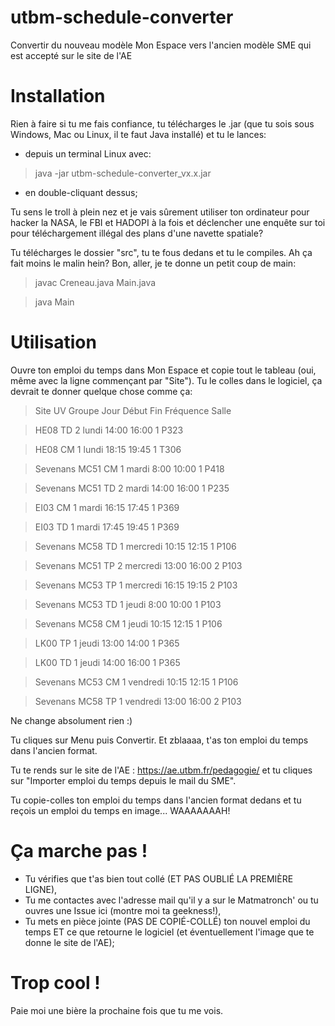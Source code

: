 # utbm-schedule-converter
Convertir du nouveau modèle Mon Espace vers l'ancien modèle SME qui est accepté sur le site de l'AE

# Installation
Rien à faire si tu me fais confiance, tu télécharges le .jar (que tu sois sous Windows, Mac ou Linux, il te faut Java installé) et tu le lances:
 - depuis un terminal Linux avec:
>java -jar utbm-schedule-converter_vx.x.jar
 - en double-cliquant dessus;
 
Tu sens le troll à plein nez et je vais sûrement utiliser ton ordinateur pour hacker la NASA, le FBI et HADOPI à la fois et déclencher une enquête sur toi pour téléchargement illégal des plans d'une navette spatiale?

Tu télécharges le dossier "src", tu te fous dedans et tu le compiles. Ah ça fait moins le malin hein? Bon, aller, je te donne un petit coup de main:

> javac Creneau.java Main.java

> java Main
 
# Utilisation
Ouvre ton emploi du temps dans Mon Espace et copie tout le tableau (oui, même avec la ligne commençant par "Site"). Tu le colles dans le logiciel, ça devrait te donner quelque chose comme ça:

>Site	UV		Groupe	Jour	Début	Fin	Fréquence	Salle

>HE08		TD 2	lundi	14:00	16:00	1	P323

>HE08		CM 1	lundi	18:15	19:45	1	T306

>Sevenans	MC51		CM 1	mardi	8:00	10:00	1	P418

>Sevenans	MC51		TD 2	mardi	14:00	16:00	1	P235

>EI03		CM 1	mardi	16:15	17:45	1	P369

>EI03		TD 1	mardi	17:45	19:45	1	P369

>Sevenans	MC58		TD 1	mercredi	10:15	12:15	1	P106

>Sevenans	MC51		TP 2	mercredi	13:00	16:00	2	P103

>Sevenans	MC53		TP 1	mercredi	16:15	19:15	2	P103

>Sevenans	MC53		TD 1	jeudi	8:00	10:00	1	P103

>Sevenans	MC58		CM 1	jeudi	10:15	12:15	1	P106

>LK00		TP 1	jeudi	13:00	14:00	1	P365

>LK00		TD 1	jeudi	14:00	16:00	1	P365

>Sevenans	MC53		CM 1	vendredi	10:15	12:15	1	P106

>Sevenans	MC58		TP 1	vendredi	13:00	16:00	2	P103

Ne change absolument rien :)

Tu cliques sur Menu puis Convertir. Et zblaaaa, t'as ton emploi du temps dans l'ancien format.

Tu te rends sur le site de l'AE : https://ae.utbm.fr/pedagogie/ et tu cliques sur "Importer emploi du temps depuis le mail du SME".

Tu copie-colles ton emploi du temps dans l'ancien format dedans et tu reçois un emploi du temps en image... WAAAAAAAH!

# Ça marche pas !

- Tu vérifies que t'as bien tout collé (ET PAS OUBLIÉ LA PREMIÈRE LIGNE),
- Tu me contactes avec l'adresse mail qu'il y a sur le Matmatronch' ou tu ouvres une Issue ici (montre moi ta geekness!),
- Tu mets en pièce jointe (PAS DE COPIÉ-COLLÉ) ton nouvel emploi du temps ET ce que retourne le logiciel (et éventuellement l'image que te donne le site de l'AE);

# Trop cool !
Paie moi une bière la prochaine fois que tu me vois.
